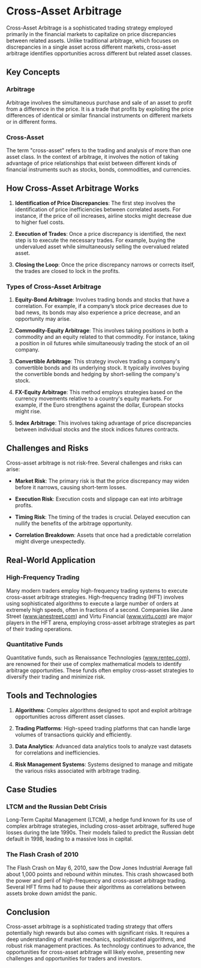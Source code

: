 # Cross-Asset Arbitrage

Cross-Asset Arbitrage is a sophisticated trading strategy employed primarily in the financial markets to capitalize on price discrepancies between related assets. Unlike traditional arbitrage, which focuses on discrepancies in a single asset across different markets, cross-asset arbitrage identifies opportunities across different but related asset classes.

## Key Concepts

### Arbitrage

Arbitrage involves the simultaneous purchase and sale of an asset to profit from a difference in the price. It is a trade that profits by exploiting the price differences of identical or similar financial instruments on different markets or in different forms.

### Cross-Asset

The term "cross-asset" refers to the trading and analysis of more than one asset class. In the context of arbitrage, it involves the notion of taking advantage of price relationships that exist between different kinds of financial instruments such as stocks, bonds, commodities, and currencies.

## How Cross-Asset Arbitrage Works

1. **Identification of Price Discrepancies**: The first step involves the identification of price inefficiencies between correlated assets. For instance, if the price of oil increases, airline stocks might decrease due to higher fuel costs.

2. **Execution of Trades**: Once a price discrepancy is identified, the next step is to execute the necessary trades. For example, buying the undervalued asset while simultaneously selling the overvalued related asset.

3. **Closing the Loop**: Once the price discrepancy narrows or corrects itself, the trades are closed to lock in the profits.

### Types of Cross-Asset Arbitrage

1. **Equity-Bond Arbitrage**: Involves trading bonds and stocks that have a correlation. For example, if a company’s stock price decreases due to bad news, its bonds may also experience a price decrease, and an opportunity may arise.

2. **Commodity-Equity Arbitrage**: This involves taking positions in both a commodity and an equity related to that commodity. For instance, taking a position in oil futures while simultaneously trading the stock of an oil company.

3. **Convertible Arbitrage**: This strategy involves trading a company's convertible bonds and its underlying stock. It typically involves buying the convertible bonds and hedging by short-selling the company's stock.

4. **FX-Equity Arbitrage**: This method employs strategies based on the currency movements relative to a country's equity markets. For example, if the Euro strengthens against the dollar, European stocks might rise.

5. **Index Arbitrage**: This involves taking advantage of price discrepancies between individual stocks and the stock indices futures contracts.

## Challenges and Risks

Cross-asset arbitrage is not risk-free. Several challenges and risks can arise:

- **Market Risk**: The primary risk is that the price discrepancy may widen before it narrows, causing short-term losses.
  
- **Execution Risk**: Execution costs and slippage can eat into arbitrage profits.
  
- **Timing Risk**: The timing of the trades is crucial. Delayed execution can nullify the benefits of the arbitrage opportunity.
  
- **Correlation Breakdown**: Assets that once had a predictable correlation might diverge unexpectedly.

## Real-World Application

### High-Frequency Trading

Many modern traders employ high-frequency trading systems to execute cross-asset arbitrage strategies. High-frequency trading (HFT) involves using sophisticated algorithms to execute a large number of orders at extremely high speeds, often in fractions of a second. Companies like Jane Street (www.janestreet.com) and Virtu Financial (www.virtu.com) are major players in the HFT arena, employing cross-asset arbitrage strategies as part of their trading operations.

### Quantitative Funds

Quantitative funds, such as Renaissance Technologies (www.rentec.com), are renowned for their use of complex mathematical models to identify arbitrage opportunities. These funds often employ cross-asset strategies to diversify their trading and minimize risk.

## Tools and Technologies

1. **Algorithms**: Complex algorithms designed to spot and exploit arbitrage opportunities across different asset classes.
  
2. **Trading Platforms**: High-speed trading platforms that can handle large volumes of transactions quickly and efficiently.
  
3. **Data Analytics**: Advanced data analytics tools to analyze vast datasets for correlations and inefficiencies.
  
4. **Risk Management Systems**: Systems designed to manage and mitigate the various risks associated with arbitrage trading.

## Case Studies

### LTCM and the Russian Debt Crisis

Long-Term Capital Management (LTCM), a hedge fund known for its use of complex arbitrage strategies, including cross-asset arbitrage, suffered huge losses during the late 1990s. Their models failed to predict the Russian debt default in 1998, leading to a massive loss in capital.

### The Flash Crash of 2010

The Flash Crash on May 6, 2010, saw the Dow Jones Industrial Average fall about 1,000 points and rebound within minutes. This crash showcased both the power and peril of high-frequency and cross-asset arbitrage trading. Several HFT firms had to pause their algorithms as correlations between assets broke down amidst the panic.

## Conclusion

Cross-asset arbitrage is a sophisticated trading strategy that offers potentially high rewards but also comes with significant risks. It requires a deep understanding of market mechanics, sophisticated algorithms, and robust risk management practices. As technology continues to advance, the opportunities for cross-asset arbitrage will likely evolve, presenting new challenges and opportunities for traders and investors.
